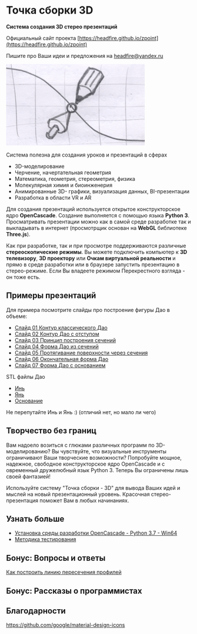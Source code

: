 # Точка сборки 3D

**Cистема создания 3D стерео презентаций**

Официальный сайт проекта [https://headfire.github.io/zpoint](https://headfire.github.io/zpoint)

Пишите про Ваши идеи и предложения на [headfire@yandex.ru](mailto:headfire@yandex.ru)

 <img src="images/logo.png" style="zoom:50%;" />

Система полезна для создания уроков и презентаций в сферах

- 3D-моделирование
- Черчение, начертательная геометрия
- Математика, геометрия, стереометрия, физика
- Молекулярная химия и биоинженерия
- Анимированные 3D- графики, визуализация данных, BI-презентации
- Разработка в области VR и AR

Для создания презентаций используется открытое конструкторское ядро **OpenCascade**. 
Создание выполняется с помощью языка **Python 3**. 
Просматривать презентации можно как в самой среде разработке 
так и выкладывать в интернет (просмотрщик основан на **WebGL** библиотеке **Three.js**).  

<!--
Презентация может состоять из множества кадров. Между кадрами возможны анимационные переходы. 
--> 

Как при разработке, так и при просмотре поддерживаются различные **стереоскопические режимы**. 
Вы можете подключить компьютер к **3D телевизору**, **3D проектору** или **Очкам виртуальной реальности** 
и прямо в среде разработки или в браузере запустить презентацию в стерео-режиме. 
Если Вы владеете режимом Перекрестного взгляда - он тоже есть.

## Примеры презентаций

Для примера посмотрите слайды про построение фигуры Дао в объеме:
- [ Слайд 01 Контур классического Дао ]( https://headfire.github.io/zpoint/zpleer/index.html?paper=dao&slide=slide_01_DaoClassic )
- [ Слайд 02 Контур Дао с отступом ]( https://headfire.github.io/zpoint/zpleer/index.html?paper=dao&slide=slide_02_DaoConcept )
- [ Слайд 03 Принцип построения сечений ]( https://headfire.github.io/zpoint/zpleer/index.html?paper=dao&slide=slide_03_DaoSecPrincipe )
- [ Слайд 04 Форма Дао из сечений ]( https://headfire.github.io/zpoint/zpleer/index.html?paper=dao&slide=slide_04_DaoManySec )
- [ Слайд 05 Протягивание поверхности через сечения ]( https://headfire.github.io/zpoint/zpleer/index.html?paper=dao&slide=slide_05_DaoSkinning )
- [ Слайд 06 Окончательная форма Дао ]( https://headfire.github.io/zpoint/zpleer/index.html?paper=dao&slide=slide_06_DaoComplete )
- [ Слайд 07 Форма Дао с основанием ]( https://headfire.github.io/zpoint/zpleer/index.html?paper=dao&slide=slide_07_DaoWithCase )

STL файлы Дао 
- [ Инь ]( https://headfire.github.io/zpoint/zpleer/slides/dao/slide_07_DaoWithCase/exp_001_shape.stl )
- [ Янь ]( https://headfire.github.io/zpoint/zpleer/slides/dao/slide_07_DaoWithCase/exp_002_shape.stl )
- [ Основание ]( https://headfire.github.io/zpoint/zpleer/slides/dao/slide_07_DaoWithCase/exp_003_shape.stl )

Не перепутайте Инь и Янь :) (отличий нет, но мало ли чего)

## Творчество без границ

Вам надоело возиться с глюками различных программ по 3D-моделированию? Вы чувствуйте, что визуальные инструменты 
ограничивают Ваши творческие возможности? Попробуйте мощное, надежное, свободное конструкторское ядро OpenCascade и с
овременный дружелюбный язык Python 3. Теперь Вы ограничены лишь своей фантазией!

Используйте систему "Точка сборки - 3D" для вывода Ваших идей и мыслей на новый презентационный уровень. 
Красочная стерео-презентация поможет Вам в любых начинаниях. 

## Узнать больше

- [ Установка среды разработки OpenCascade - Python 3.7 - Win64 ]( https://headfire.github.io/zpoint/docs/setup ) 
- [ Методика тестирования ]( https://headfire.github.io/zpoint/docs/testing ) 

<!--
[Библиотка Scene - базовая система команд](docs/00_01_scene.md)
[Начальные настройки слоев и стилей](docs/00_01_styles.md)
-->

## Бонус: Вопросы и ответы

[ Как построить линию пересечения профилей ]( https://headfire.github.io/zpoint/docs/questions/00_01_profile ) 

## Бонус: Рассказы о программистах

## Благодарности

https://github.com/google/material-design-icons


